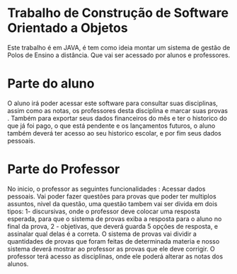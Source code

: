 # Trabalho de Construção de Software Orientado a Objetos
Este trabalho é em JAVA, é tem como ideia montar um sistema de gestão de Polos de Ensino a distância.
Que vai ser acessado por alunos e professores.


# Parte do aluno
O aluno irá poder acessar este software para consultar suas disciplinas, assim como as notas,
os professores desta disciplina e marcar suas provas . Também para exportar seus dados financeiros
do mês e ter o historico do que já foi pago, o que está pendente e os lançamentos futuros, o aluno
também deverá ter acesso ao seu historico escolar, e por fim seus dados pessoais.

# Parte do Professor
No inicio, o professor as seguintes funcionalidades : 
Acessar dados pessoais.
Vai poder fazer questões para provas que poder ter multiplos assuntos, nivel da questão,
uma questão tambem vai ser divida em dois tipos: 
        1- discursivas, onde o professor deve colocar uma resposta esperada, para que o sistema de provas exiba
        a resposta para o aluno no final da prova,
        2 - objetivas, que deverá guarda 5 opções de resposta, e assinalar qual delas é a correta.
O sistema de provas vai dividir a quantidades de provas que foram feitas de determinada
materia e nosso sistema deverá mostrar ao professor as provas que ele deve corrigir.
O professor terá acesso as disciplinas, onde ele poderá alterar as notas dos alunos.
